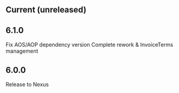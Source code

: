 ## Current (unreleased)

## 6.1.0
Fix AOS/AOP dependency version
Complete rework & InvoiceTerms management

## 6.0.0

Release to Nexus
